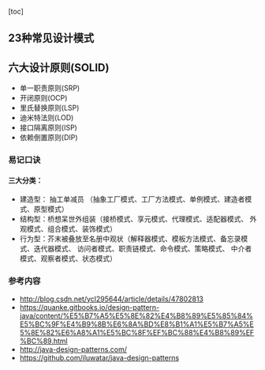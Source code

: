 [toc]

## 23种常见设计模式

##  六大设计原则(SOLID)
- 单一职责原则(SRP)
- 开闭原则(OCP)
- 里氏替换原则(LSP)
- 迪米特法则(LOD)
- 接口隔离原则(ISP)
- 依赖倒置原则(DIP)

### 易记口诀
#### 三大分类：
- 建造型： 抽工单减员 （抽象工厂模式、工厂方法模式、单例模式、建造者模式、原型模式）
- 结构型：桥想呆世外组装（接桥模式、享元模式、代理模式、适配器模式、 外观模式、组合模式、装饰模式）
- 行为型：芥末被叠放至名册中观状（解释器模式、模板方法模式、备忘录模式、迭代器模式、 访问者模式、职责链模式、命令模式、策略模式、 中介者模式、观察者模式、状态模式）

### 参考内容
- http://blog.csdn.net/ycl295644/article/details/47802813
- https://quanke.gitbooks.io/design-pattern-java/content/%E5%B7%A5%E5%8E%82%E4%B8%89%E5%85%84%E5%BC%9F%E4%B9%8B%E6%8A%BD%E8%B1%A1%E5%B7%A5%E5%8E%82%E6%A8%A1%E5%BC%8F%EF%BC%88%E4%B8%89%EF%BC%89.html
- http://java-design-patterns.com/
- https://github.com/iluwatar/java-design-patterns